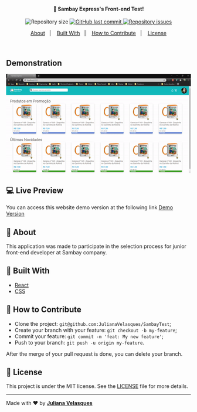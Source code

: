 <h4 align="center">
  🚀 Sambay Express's Front-end Test!
</h4>

<p align="center">
  <img alt="Repository size" src="https://img.shields.io/github/repo-size/JulianaVelasques/SambayTest">
  
  <a href="https://github.com/JulianaVelasques/moveit/commits/master">
    <img alt="GitHub last commit" src="https://img.shields.io/github/last-commit/JulianaVelasques/SambayTest">
  </a>

  <a href="https://github.com/JulianaVelasques/SambatTest/issues">
    <img alt="Repository issues" src="https://img.shields.io/github/issues/JulianaVelasques/SambayTest">
  </a>

</p>

<p align="center">
  <a href="#page_with_curl-about">About</a>&nbsp;&nbsp;&nbsp;|&nbsp;&nbsp;&nbsp;
  <a href="#wrench-built-with">Built With</a>&nbsp;&nbsp;&nbsp;|&nbsp;&nbsp;&nbsp;
  <a href="#-how-to-contribute">How to Contribute</a>&nbsp;&nbsp;&nbsp;|&nbsp;&nbsp;&nbsp;
  <a href="#memo-license">License</a>
</p>

<br>

 ## Demonstration
  <div align='center'><img src="Demo.gif" alt="Demo"/></div>
    
    
## :computer: Live Preview

You can access this website demo version at the following link [Demo Version](sambay-test.vercel.app)

## :page_with_curl: About

This application was made to participate in the selection process for junior front-end developer at Sambay company.

## :wrench: Built With

- [React](https://reactjs.org)
- [CSS]()

## 🤔 How to Contribute

- Clone the project: `git@github.com:JulianaVelasques/SambayTest`;
- Create your branch with your feature: `git checkout -b my-feature`;
- Commit your feature: `git commit -m 'feat: My new feature'`;
- Push to your branch: `git push -u origin my-feature`.

After the merge of your pull request is done, you can delete your branch.

## :memo: License

This project is under the MIT license. See the [LICENSE](LICENSE.md) file for more details.

---

Made with ♥ by <tr>
    <td align="center"><a href="https://github.com/JulianaVelasques"><b>Juliana Velasques</b></a><br /></td>
  <tr>
